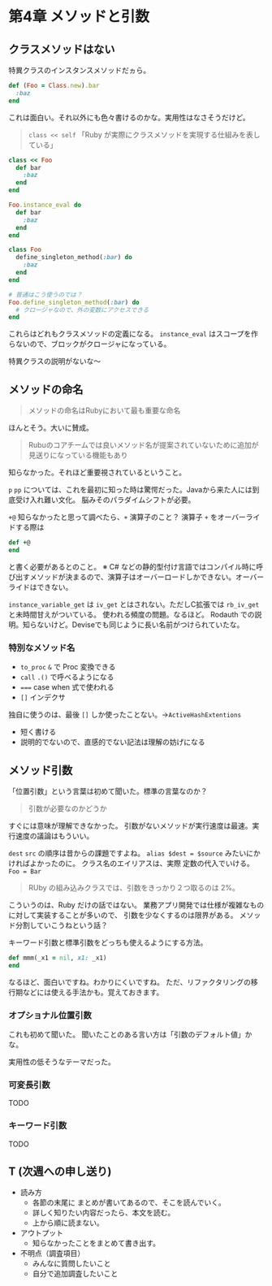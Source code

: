 # 第4章 メソッドと引数

## クラスメソッドはない

特異クラスのインスタンスメソッドだヵら。

```rb
def (Foo = Class.new).bar
  :baz
end
```

これは面白い。それ以外にも色々書けるのかな。実用性はなさそうだけど。

> `class << self` 「Ruby が実際にクラスメソッドを実現する仕組みを表している」

```rb
class << Foo
  def bar
    :baz
  end
end
```

```rb
Foo.instance_eval do
  def bar
    :baz
  end
end
```

```rb
class Foo
  define_singleton_method(:bar) do
    :baz
  end
end

# 普通はこう使うのでは？
Foo.define_singleton_method(:bar) do
  # クロージャなので、外の変数にアクセスできる
end
```

これらはどれもクラスメソッドの定義になる。
`instance_eval` はスコープを作らないので、ブロックがクロージャになっている。

特異クラスの説明がないな〜

## メソッドの命名

> メソッドの命名はRubyにおいて最も重要な命名

ほんとそう。大いに賛成。

> Rubuのコアチームでは良いメソッド名が提案されていないために追加が見送りになっている機能もあり

知らなかった。それほど重要視されているということ。

`p` `pp` については、これを最初に知った時は驚愕だった。Javaから来た人には到底受け入れ難い文化。
脳みそのパラダイムシフトが必要。

`+@` 知らなかったと思って調べたら、`+` 演算子のこと？
演算子 `+` をオーバーライドする際は
```rb
def +@
end
```
と書く必要があるとのこと。
※ C# などの静的型付け言語ではコンパイル時に呼び出すメソッドが決まるので、演算子はオーバーロードしかできない。オーバーライドはできない。

`instance_variable_get` は `iv_get` とはされない。ただしC拡張では `rb_iv_get` と未時間甘えがついている。
使われる頻度の問題。なるほど。
Rodauth での説明。知らないけど。Deviseでも同じように長い名前がつけられていたな。

### 特別なメソッド名

- `to_proc` `&` で Proc 変換できる
- `call` `.()` で呼べるようになる
- `===` case when 式で使われる
- `[]` インデクサ

独自に使うのは、最後 `[]` しか使ったことない。->`ActiveHashExtentions`
- 短く書ける
- 説明的でないので、直感的でない記法は理解の妨げになる

## メソッド引数

「位置引数」という言葉は初めて聞いた。標準の言葉なのか？

> 引数が必要なのかどうか

すぐには意味が理解できなかった。
引数がないメソッドが実行速度は最速。実行速度の議論はもういい。

`dest` `src` の順序は昔からの課題ですよね。
`alias $dest = $source` みたいにかければよかったのに。
クラス名のエイリアスは、実際 定数の代入でいける。
`Foo = Bar`

> RUby の組み込みクラスでは、引数をきっかり２つ取るのは 2%。

こういうのは、Ruby だけの話ではない。
業務アプリ開発では仕様が複雑なものに対して実装することが多いので、
引数を少なくするのは限界がある。
メソッド分割していこうねという話？

キーワード引数と標準引数をどっちも使えるようにする方法。
```rb
def mmm(_x1 = nil, x1: _x1)
end
```

なるほど、面白いですね。わかりにくいですね。
ただ、リファクタリングの移行期などには使える手法かも。覚えておきます。

### オプショナル位置引数

これも初めて聞いた。
聞いたことのある言い方は「引数のデフォルト値」かな。

実用性の低そうなテーマだった。

### 可変長引数

TODO

### キーワード引数

TODO


## T (次週への申し送り)

- 読み方
  - 各節の末尾に まとめが書いてあるので、そこを読んでいく。
  - 詳しく知りたい内容だったら、本文を読む。
  - 上から順に読まない。
- アウトプット
  - 知らなかったことをまとめて書き出す。
- 不明点（調査項目）
  - みんなに質問したいこと
  - 自分で追加調査したいこと

